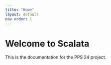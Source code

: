 ```yaml
---
title: "Home"
layout: default
nav_order: 1
---
```


# Welcome to Scalata

This is the documentation for the PPS 24 project.
